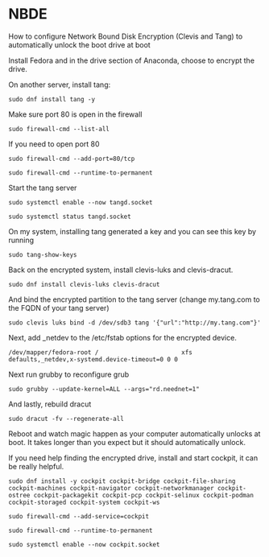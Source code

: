 # NBDE
How to configure Network Bound Disk Encryption (Clevis and Tang) to automatically unlock the boot drive at boot

Install Fedora and in the drive section of Anaconda, choose to encrypt the drive.

On another server, install tang:

```sudo dnf install tang -y```

Make sure port 80 is open in the firewall

```sudo firewall-cmd --list-all```

If you need to open port 80

```sudo firewall-cmd --add-port=80/tcp```

```sudo firewall-cmd --runtime-to-permanent```

Start the tang server

```sudo systemctl enable --now tangd.socket```

```sudo systemctl status tangd.socket```

On my system, installing tang generated a key and you can see this key by running

```sudo tang-show-keys```

Back on the encrypted system, install clevis-luks and clevis-dracut.

```sudo dnf install clevis-luks clevis-dracut```

And bind the encrypted partition to the tang server (change my.tang.com to the FQDN of your tang server)

```sudo clevis luks bind -d /dev/sdb3 tang '{"url":"http://my.tang.com"}'```

Next, add \_netdev to the /etc/fstab options for the encrypted device.

```/dev/mapper/fedora-root /                       xfs     defaults,_netdev,x-systemd.device-timeout=0 0 0```

Next run grubby to reconfigure grub

```sudo grubby --update-kernel=ALL --args="rd.neednet=1"```

And lastly, rebuild dracut

```sudo dracut -fv --regenerate-all```

Reboot and watch magic happen as your computer automatically unlocks at boot.  It takes longer than you expect but it should automatically unlock.  

If you need help finding the encrypted drive, install and start cockpit, it can be really helpful.

```sudo dnf install -y cockpit cockpit-bridge cockpit-file-sharing cockpit-machines cockpit-navigator cockpit-networkmanager cockpit-ostree cockpit-packagekit cockpit-pcp cockpit-selinux cockpit-podman cockpit-storaged cockpit-system cockpit-ws```

```sudo firewall-cmd --add-service=cockpit```

```sudo firewall-cmd --runtime-to-permanent```

```sudo systemctl enable --now cockpit.socket```
